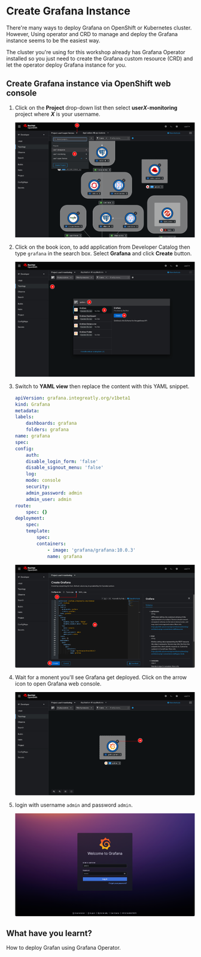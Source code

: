 # Create Grafana Instance

There're many ways to deploy Grafana on OpenShift or Kubernetes cluster. However, Using operator and CRD to manage and deploy the Grafana instance seems to be the easiest way.

The cluster you're using for this workshop already has Grafana Operator installed so you just need to create the Grafana custom resource (CRD) and let the operator deploy Grafana instance for you.

## Create Grafana instance via OpenShift web console

1. Click on the **Project** drop-down list then select **user*X*-monitoring** project where ***X*** is your username.

    ![Deploy Grafana](image/create-grafana-instance/deploy-grafana-1.png)

2. Click on the book icon, to add application from Developer Catalog then type `grafana` in the search box. Select **Grafana** and click **Create** button.

    ![Deploy Grafana](image/create-grafana-instance/deploy-grafana-2.png)

3. Switch to **YAML view** then replace the content with this YAML snippet.

    ```yaml
    apiVersion: grafana.integreatly.org/v1beta1
    kind: Grafana
    metadata:
    labels:
        dashboards: grafana
        folders: grafana
    name: grafana
    spec:
    config:
        auth:
        disable_login_form: 'false'
        disable_signout_menu: 'false'
        log:
        mode: console
        security:
        admin_password: admin
        admin_user: admin
    route:
        spec: {}
    deployment:
        spec:
        template:
            spec:
            containers:
                - image: 'grafana/grafana:10.0.3'
                name: grafana
    ```

    ![Deploy Grafana](image/create-grafana-instance/deploy-grafana-3.png)

4. Wait for a monent you'll see Grafana get deployed. Click on the arrow icon to open Grafana web console.

    ![Deploy Grafana](image/create-grafana-instance/deploy-grafana-4.png)

5. login with username `admin` and password `admin`.

    ![Deploy Grafana](image/create-grafana-instance/deploy-grafana-5.png)

## What have you learnt?

How to deploy Grafan using Grafana Operator.
